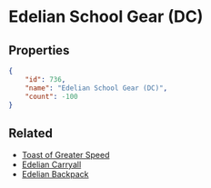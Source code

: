 # Edelian School Gear (DC)

<no description available>

## Properties

```json
{
    "id": 736,
    "name": "Edelian School Gear (DC)",
    "count": -100
}
```

## Related

- [Toast of Greater Speed](../items/20811-toast-of-greater-speed.md)
- [Edelian Carryall](../items/20814-edelian-carryall.md)
- [Edelian Backpack](../items/20816-edelian-backpack.md)


